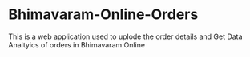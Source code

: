 # Bhimavaram-Online-Orders
This is a web application used to uplode the order details and Get Data Analtyics of orders in Bhimavaram Online
